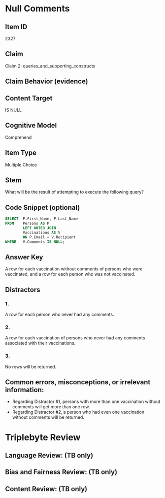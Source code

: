 # Null Comments

## Item ID
2327

## Claim
Claim 2: queries_and_supporting_constructs

## Claim Behavior (evidence)

## Content Target
IS NULL

## Cognitive Model
Comprehend

## Item Type
Multiple Choice

## Stem
What will be the result of attempting to execute the following query?

## Code Snippet (optional)
```SQL
SELECT  P.First_Name, P.Last_Name
FROM    Persons AS P
		LEFT OUTER JOIN
		Vaccinations AS V
		ON P.Email = V.Recipient
WHERE   V.Comments IS NULL;
```

## Answer Key
A row for each vaccination without comments of persons who were vaccinated, and a row for each person who was not vaccinated.

## Distractors
### 1.
A row for each person who never had any comments.

### 2.
A row for each vaccination of persons who never had any comments associated with their vaccinations.

### 3.
No rows will be returned.

## Common errors, misconceptions, or irrelevant information:
- Regarding Distractor #1, persons with more than one vaccination without comments will get more than one row. 
- Regarding Distractor #2, a person who had even one vaccination without comments will be returned.

# Triplebyte Review


## Language Review: (TB only)


## Bias and Fairness Review: (TB only)


## Content Review: (TB only)

